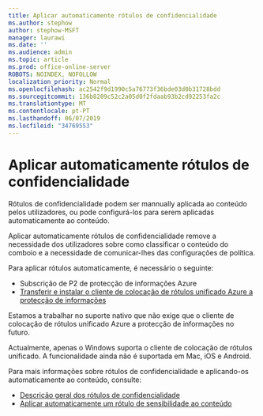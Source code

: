 ```yaml
---
title: Aplicar automaticamente rótulos de confidencialidade
ms.author: stephow
author: stephow-MSFT
manager: laurawi
ms.date: ''
ms.audience: admin
ms.topic: article
ms.prod: office-online-server
ROBOTS: NOINDEX, NOFOLLOW
localization_priority: Normal
ms.openlocfilehash: ac2542f9d1990c5a76773f36bde03d0b31728bdd
ms.sourcegitcommit: 136b8209c52c2a05d0f2fdaab93b2cd92253fa2c
ms.translationtype: MT
ms.contentlocale: pt-PT
ms.lasthandoff: 06/07/2019
ms.locfileid: "34769553"
---
```

# <a name="auto-apply-sensitivity-labels"></a>Aplicar automaticamente rótulos de confidencialidade

Rótulos de confidencialidade podem ser mannually aplicada ao conteúdo pelos utilizadores, ou pode configurá-los para serem aplicadas automaticamente ao conteúdo.

Aplicar automaticamente rótulos de confidencialidade remove a necessidade dos utilizadores sobre como classificar o conteúdo do comboio e a necessidade de comunicar-lhes das configurações de política.

Para aplicar rótulos automaticamente, é necessário o seguinte:

- Subscrição de P2 de protecção de informações Azure
- [Transferir e instalar o cliente de colocação de rótulos unificado Azure a protecção de informações](https://docs.microsoft.com/azure/information-protection/rms-client/install-unifiedlabelingclient-app)

Estamos a trabalhar no suporte nativo que não exige que o cliente de colocação de rótulos unificado Azure a protecção de informações no futuro.

Actualmente, apenas o Windows suporta o cliente de colocação de rótulos unificado.  A funcionalidade ainda não é suportada em Mac, iOS e Android.

Para mais informações sobre rótulos de confidencialidade e aplicando-os automaticamente ao conteúdo, consulte:

- [Descrição geral dos rótulos de confidencialidade](https://docs.microsoft.com/office365/securitycompliance/sensitivity-labels)
- [Aplicar automaticamente um rótulo de sensibilidade ao conteúdo](https://docs.microsoft.com/office365/securitycompliance/apply_sensitivity_label_automatically)